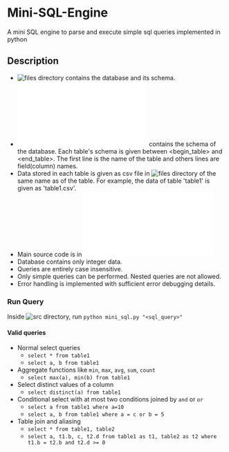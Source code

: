 # Mini-SQL-Engine
A mini SQL engine to parse and execute simple sql queries implemented in python

## Description
- ![files](files/) directory contains the database and its schema.
- ![files/metadata.txt](files/metadata.txt) contains the schema of the database. Each table's schema is given between <begin_table> and <end_table>. The first line is the name of the table and others lines are field(column) names.
- Data stored in each table is given as csv file in ![files](files/) directory of the same name as of the table. For example, the data of table 'table1' is given as 'table1.csv'.
- Main source code is in ![files/mini_sql.py](files/mini_sql.py)
- Database contains only integer data.
- Queries are entirely case insensitive.
- Only simple queries can be performed. Nested queries are not allowed.
- Error handling is implemented with sufficient error debugging details.

### Run Query
Inside ![src](src/) directory, run `python mini_sql.py "<sql_query>"`

#### Valid queries
- Normal select queries
  - `select * from table1`
  - `select a, b from table1`
- Aggregate functions like `min`, `max`, `avg`, `sum`, `count`
  - `select max(a), min(b) from table1`
- Select distinct values of a column
  - `select distinct(a) from table1`
- Conditional select with at most two conditions joined by `and` or `or`
  - `select a from table1 where a=10`
  - `select a, b from table1 where a = c or b = 5`
- Table join and aliasing
  - `select * from table1, table2`
  - `select a, t1.b, c, t2.d from table1 as t1, table2 as t2 where t1.b = t2.b and t2.d >= 0`
